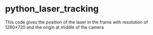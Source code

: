 # python_laser_tracking
This code gives the position of the laser in the frame with resolution of 1280*720 and the origin at middle of the camera
